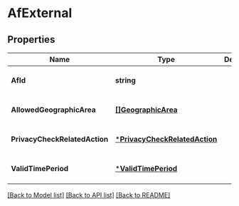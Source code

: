 # AfExternal

## Properties
Name | Type | Description | Notes
------------ | ------------- | ------------- | -------------
**AfId** | **string** |  | [optional] [default to null]
**AllowedGeographicArea** | [**[]GeographicArea**](GeographicArea.md) |  | [optional] [default to null]
**PrivacyCheckRelatedAction** | [***PrivacyCheckRelatedAction**](PrivacyCheckRelatedAction.md) |  | [optional] [default to null]
**ValidTimePeriod** | [***ValidTimePeriod**](ValidTimePeriod.md) |  | [optional] [default to null]

[[Back to Model list]](../README.md#documentation-for-models) [[Back to API list]](../README.md#documentation-for-api-endpoints) [[Back to README]](../README.md)

